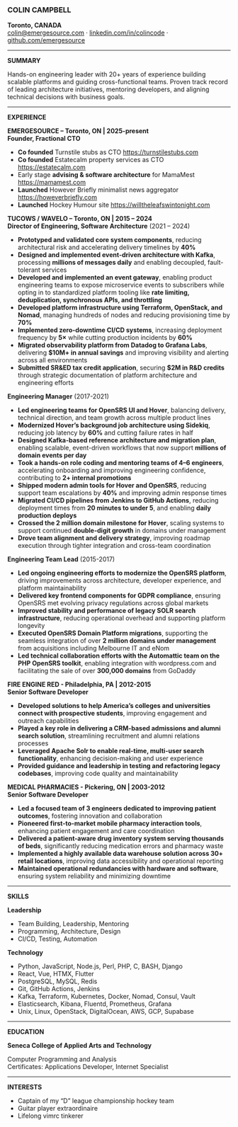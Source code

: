 ### COLIN CAMPBELL
**Toronto, CANADA**  
<u>colin@emergesource.com</u> · <u>linkedin.com/in/colincode</u> · <u>github.com/emergesource</u>

---

__SUMMARY__

Hands-on engineering leader with 20+ years of experience building scalable platforms and guiding cross-functional teams. Proven track record of leading architecture initiatives, mentoring developers, and aligning technical decisions with business goals.

---

__EXPERIENCE__

**EMERGESOURCE – Toronto, ON | 2025-present**  
**Founder, Fractional CTO**

- __Co founded__ Turnstile stubs as CTO <u>https://turnstilestubs.com</u>
- __Co founded__ Estatecalm property services as CTO <u>https://estatecalm.com</u>
- Early stage __advising & software architecture__ for MamaMest <u>https://mamamest.com</u>
- __Launched__ However Briefly minimalist news aggregator <u>https://howeverbriefly.com</u>
- __Launched__ Hockey Humour site <u>https://willtheleafswintonight.com</u>


**TUCOWS / WAVELO – Toronto, ON | 2015 – 2024**  
**Director of Engineering, Software Architecture** (2021 – 2024)

- __Prototyped and validated core system components__, reducing architectural risk and accelerating delivery timelines by __40%__
- __Designed and implemented event-driven architecture with Kafka__, processing __millions of messages daily__ and enabling decoupled, fault-tolerant services
- __Developed and implemented an event gateway__, enabling product engineering teams to expose microservice events to subscribers while opting in to standardized platform tooling like __rate limiting, deduplication, synchronous APIs, and throttling__
- __Developed platform infrastructure using Terraform, OpenStack, and Nomad__, managing hundreds of nodes and reducing provisioning time by __70%__
- __Implemented zero-downtime CI/CD systems__, increasing deployment frequency by __5×__ while cutting production incidents by __60%__
- __Migrated observability platform from Datadog to Grafana Labs__, delivering __$10M+ in annual savings__ and improving visibility and alerting across all environments
- __Submitted SR&ED tax credit application__, securing __$2M in R&D credits__ through strategic documentation of platform architecture and engineering efforts

__Engineering Manager__ (2017-2021)

- __Led engineering teams for OpenSRS UI and Hover__, balancing delivery, technical direction, and team growth across multiple product lines
- __Modernized Hover’s background job architecture using Sidekiq__, reducing job latency by __60%__ and cutting failure rates in half  
- __Designed Kafka-based reference architecture and migration plan__, enabling scalable, event-driven workflows that now support __millions of domain events per day__  
- __Took a hands-on role coding and mentoring teams of 4–6 engineers__, accelerating onboarding and improving engineering confidence, contributing to __2+ internal promotions__  
- __Shipped modern admin tools for Hover and OpenSRS__, reducing support team escalations by __40%__ and improving admin response times  
- __Migrated CI/CD pipelines from Jenkins to GitHub Actions__, reducing deployment times from __20 minutes to under 5__, and enabling __daily production deploys__  
- __Crossed the 2 million domain milestone for Hover__, scaling systems to support continued __double-digit growth__ in domains under management
- __Drove team alignment and delivery strategy__, improving roadmap execution through tighter integration and cross-team coordination

__Engineering Team Lead__ (2015-2017)

- __Led ongoing engineering efforts to modernize the OpenSRS platform__, driving improvements across architecture, developer experience, and platform maintainability  
- __Delivered key frontend components for GDPR compliance__, ensuring OpenSRS met evolving privacy regulations across global markets  
- __Improved stability and performance of legacy SOLR search infrastructure__, reducing operational overhead and supporting platform longevity  
- __Executed OpenSRS Domain Platform migrations__, supporting the seamless integration of over __2 million domains under management__ from acquisitions including Melbourne IT and eNom  
- __Led technical collaboration efforts with the Automattic team on the PHP OpenSRS toolkit__, enabling integration with wordpress.com and facilitating the sale of over __300,000 domains__ from GoDaddy  

__FIRE ENGINE RED - Philadelphia, PA | 2012-2015__  
__Senior Software Developer__

- __Developed solutions to help America’s colleges and universities connect with prospective students__, improving engagement and outreach capabilities  
- __Played a key role in delivering a CRM-based admissions and alumni search solution__, streamlining recruitment and alumni relations processes  
- __Leveraged Apache Solr to enable real-time, multi-user search functionality__, enhancing decision-making and user experience  
- __Provided guidance and leadership in testing and refactoring legacy codebases__, improving code quality and maintainability  

__MEDICAL PHARMACIES - Pickering, ON | 2003-2012__  
__Senior Software Developer__

- __Led a focused team of 3 engineers dedicated to improving patient outcomes__, fostering innovation and collaboration  
- __Pioneered first-to-market mobile pharmacy interaction tools__, enhancing patient engagement and care coordination  
- __Delivered a patient-aware drug inventory system serving thousands of beds__, significantly reducing medication errors and pharmacy waste  
- __Implemented a highly available data warehouse solution across 30+ retail locations__, improving data accessibility and operational reporting  
- __Maintained operational redundancies with hardware and software__, ensuring system reliability and minimizing downtime  

---

__SKILLS__

__Leadership__

- Team Building, Leadership, Mentoring
- Programming, Architecture, Design
- CI/CD, Testing, Automation

__Technology__

- Python, JavaScript, Node.js, Perl, PHP, C, BASH, Django  
- React, Vue, HTMX, Flutter
- PostgreSQL, MySQL, Redis  
- Git, GitHub Actions, Jenkins  
- Kafka, Terraform, Kubernetes, Docker, Nomad, Consul, Vault  
- Elasticsearch, Kibana, Fluentd, Prometheus, Grafana  
- Unix, Linux, OpenStack, DigitalOcean, AWS, GCP, Supabase

---

__EDUCATION__

__Seneca College of Applied Arts and Technology__

Computer Programming and Analysis    
Certificates: Applications Developer, Internet Specialist

---

__INTERESTS__

- Captain of my “D” league championship hockey team
- Guitar player extraordinaire
- Lifelong vimrc tinkerer
